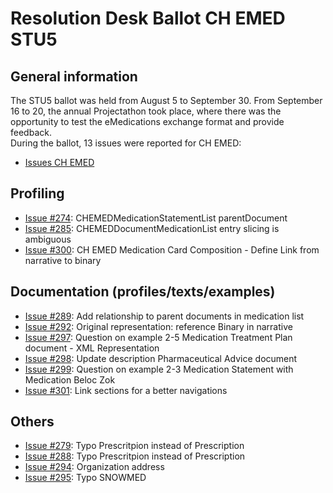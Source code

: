 # Resolution Desk Ballot CH EMED STU5

## General information
The STU5 ballot was held from August 5 to September 30. From September 16 to 20, 
the annual Projectathon took place, where there was the opportunity to test the 
eMedications exchange format and provide feedback.   
During the ballot, 13 issues were reported for CH EMED:
* [Issues CH EMED](https://github.com/hl7ch/ch-emed/issues?q=is%3Aissue+is%3Aopen+label%3A%22STU+5+Ballot%22)

## Profiling
* [Issue #274](https://github.com/hl7ch/ch-emed/issues/274): CHEMEDMedicationStatementList parentDocument
* [Issue #285](https://github.com/hl7ch/ch-emed/issues/285): CHEMEDDocumentMedicationList entry slicing is ambiguous
* [Issue #300](https://github.com/hl7ch/ch-emed/issues/300): CH EMED Medication Card Composition - Define Link from narrative to binary

## Documentation (profiles/texts/examples)
* [Issue #289](https://github.com/hl7ch/ch-emed/issues/289): Add relationship to parent documents in medication list
* [Issue #292](https://github.com/hl7ch/ch-emed/issues/292): Original representation: reference Binary in narrative
* [Issue #297](https://github.com/hl7ch/ch-emed/issues/297): Question on example 2-5 Medication Treatment Plan document - XML Representation
* [Issue #298](https://github.com/hl7ch/ch-emed/issues/298): Update description Pharmaceutical Advice document
* [Issue #299](https://github.com/hl7ch/ch-emed/issues/299): Question on example 2-3 Medication Statement with Medication Beloc Zok
* [Issue #301](https://github.com/hl7ch/ch-emed/issues/301): Link sections for a better navigations
    
## Others
* [Issue #279](https://github.com/hl7ch/ch-emed/issues/279): Typo Prescritpion instead of Prescription
* [Issue #288](https://github.com/hl7ch/ch-emed/issues/288): Typo Prescritpion instead of Prescription
* [Issue #294](https://github.com/hl7ch/ch-emed/issues/294): Organization address
* [Issue #295](https://github.com/hl7ch/ch-emed/issues/295): Typo SNOWMED

